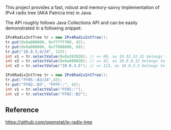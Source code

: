 This project provides a fast, robust and memory-savvy implementation
of IPv4 radix tree (AKA Patricia trie) in Java.

The API roughly follows Java Collections API and can be easily
demonstrated in a following snippet:

```java
IPv4RadixIntTree tr = new IPv4RadixIntTree();
tr.put(0x0a000000, 0xffffff00, 42);
tr.put(0x0a000000, 0xff000000, 69);
tr.put("10.0.3.0/24", 123);
int v1 = tr.selectValue(0x0a202020); // => 69, as 10.32.32.32 belongs to 10.0.0.0/8
int v2 = tr.selectValue(0x0a000020); // => 42, as 10.0.0.32 belongs to 10.0.0.0/24
int v3 = tr.selectValue("10.0.3.5"); // => 123, as 10.0.3.5 belongs to 10.0.3.0/24
```
```java
IPv6RadixIntTree tr = new IPv6RadixIntTree();
tr.put("FF05::B3/24",43);
tr.put("FF02::B3", "FFFF::", 42);
int v1 = tr.selectValue("FF05::");
int v2 = tr.selectValue("FF02::B2");
```

## Reference ##
https://github.com/openstat/ip-radix-tree

